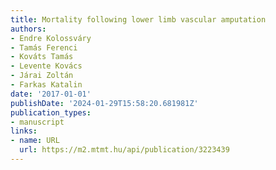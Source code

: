 ```yaml
---
title: Mortality following lower limb vascular amputation
authors:
- Endre Kolossváry
- Tamás Ferenci
- Kováts Tamás
- Levente Kovács
- Járai Zoltán
- Farkas Katalin
date: '2017-01-01'
publishDate: '2024-01-29T15:58:20.681981Z'
publication_types:
- manuscript
links:
- name: URL
  url: https://m2.mtmt.hu/api/publication/3223439
---
```

